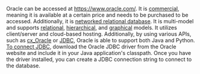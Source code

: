 Oracle can be accessed at https://www.oracle.com/. It is [commercial](https://www.quora.com/What-are-commercial-database-management-systems#:~:text=The%20popular%20commercial%20database%20management,Oracle%2C%20DB2%20and%20SQL%20Server.), meaning it is available at a certain price and needs to be purchased to be accessed. Additionally, it is [networked relational database](https://www.oracle.com/database/what-is-a-relational-database/). It is multi-model and supports [relational](https://www.oracle.com/database/what-is-a-relational-database/), [hierarchical](https://docs.oracle.com/database/121/SQLRF/queries003.htm), and [graphical](https://www.oracle.com/database/graph/) models. It utilizes client/server and cloud-based hosting. Additionally, by using various APIs, such as [cx_Oracle](https://oracle.github.io/python-cx_Oracle/) or [JDBC](https://www.oracle.com/database/technologies/faq-jdbc.html), Oracle is able to support both Java and Python. [To connect JDBC](https://stackoverflow.com/questions/39568378/python-connection-with-jdbc-to-oracle-service-name-jaydebeapi), download the Oracle JDBC driver from the Oracle website and include it in your Java application's classpath. Once you have the driver installed, you can create a JDBC connection string to connect to the database.
